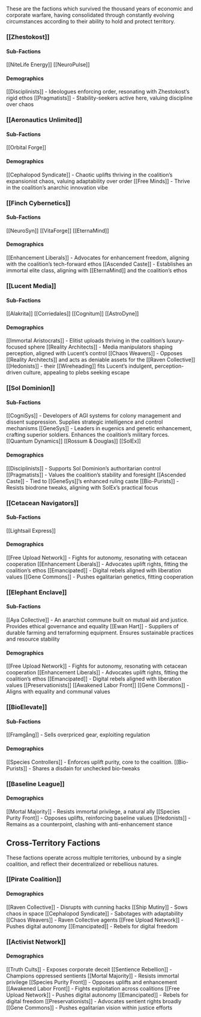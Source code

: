 These are the factions which survived the thousand years of economic and corporate warfare, having consolidated through constantly evolving circumstances according to their ability to hold and protect territory.

### [[Zhestokost]]
#### Sub-Factions
[[NiteLife Energy]]
[[NeuroPulse]]
#### Demographics
[[Disciplinists]] - Ideologues enforcing order, resonating with Zhestokost’s rigid ethos
[[Pragmatists]] - Stability-seekers active here, valuing discipline over chaos

### [[Aeronautics Unlimited]]
#### Sub-Factions
[[Orbital Forge]]
#### Demographics
[[Cephalopod Syndicate]] - Chaotic uplifts thriving in the coalition’s expansionist chaos, valuing adaptability over order
[[Free Minds]] - Thrive in the coalition’s anarchic innovation vibe

### [[Finch Cybernetics]]
#### Sub-Factions
[[NeuroSyn]]
[[VitaForge]]
[[EternaMind]]
#### Demographics
[[Enhancement Liberals]] - Advocates for enhancement freedom, aligning with the coalition’s tech-forward ethos
[[Ascended Caste]] - Establishes an immortal elite class, aligning with [[EternaMind]] and the coalition’s ethos

### [[Lucent Media]]
#### Sub-Factions
[[Alakrita]]
[[Corriedales]]
[[Cognitum]]
[[AstroDyne]]
#### Demographics
[[Immortal Aristocrats]] - Elitist uploads thriving in the coalition’s luxury-focused sphere
[[Reality Architects]] - Media manipulators shaping perception, aligned with Lucent’s control
[[Chaos Weavers]] - Opposes [[Reality Architects]] and acts as deniable assets for the [[Raven Collective]]
[[Hedonists]] - their [[Wireheading]] fits Lucent’s indulgent, perception-driven culture, appealing to plebs seeking escape

### [[Sol Dominion]]
#### Sub-Factions
[[CogniSys]] - Developers of AGI systems for colony management and dissent suppression.
Supplies strategic intelligence and control mechanisms
[[GeneSys]] - Leaders in eugenics and genetic enhancement, crafting superior soldiers. Enhances the coalition’s military forces.
[[Quantum Dynamics]]
[[Rossum & Douglas]]
[[SolEx]]
#### Demographics
[[Disciplinists]] - Supports Sol Dominion’s authoritarian control
[[Pragmatists]] - Values the coalition’s stability and foresight
[[Ascended Caste]] - Tied to [[GeneSys]]’s enhanced ruling caste
[[Bio-Purists]] - Resists biodrone tweaks, aligning with SolEx’s practical focus

### [[Cetacean Navigators]]
#### Sub-Factions
[[Lightsail Express]]
#### Demographics
[[Free Upload Network]] - Fights for autonomy, resonating with cetacean cooperation
[[Enhancement Liberals]] - Advocates uplift rights, fitting the coalition’s ethos
[[Emancipated]] - Digital rebels aligned with liberation values
[[Gene Commons]] - Pushes egalitarian genetics, fitting cooperation

### [[Elephant Enclave]]
#### Sub-Factions
[[Aya Collective]] - An anarchist commune built on mutual aid and justice.
Provides ethical governance and equality
[[Ewan Hart]] - Suppliers of durable farming and terraforming equipment. Ensures sustainable practices and resource stability
#### Demographics
[[Free Upload Network]] - Fights for autonomy, resonating with cetacean cooperation
[[Enhancement Liberals]] - Advocates uplift rights, fitting the coalition’s ethos
[[Emancipated]] - Digital rebels aligned with liberation values
[[Preservationists]]
[[Awakened Labor Front]]
[[Gene Commons]] - Aligns with equality and communal values

### [[BioElevate]]
#### Sub-Factions
[[Framgång]] - Sells overpriced gear, exploiting regulation
#### Demographics
[[Species Controllers]] - Enforces uplift purity, core to the coalition.
[[Bio-Purists]] - Shares a disdain for unchecked bio-tweaks
  
### [[Baseline League]]
#### Demographics
[[Mortal Majority]] - Resists immortal privilege, a natural ally
[[Species Purity Front]] - Opposes uplifts, reinforcing baseline values
[[Hedonists]] - Remains as a counterpoint, clashing with anti-enhancement stance

## Cross-Territory Factions
These factions operate across multiple territories, unbound by a single coalition, and reflect their decentralized or rebellious natures.

### [[Pirate Coalition]]
#### Demographics
[[Raven Collective]] - Disrupts with cunning hacks
[[Ship Mutiny]] - Sows chaos in space
[[Cephalopod Syndicate]] - Sabotages with adaptability
[[Chaos Weavers]] - Raven Collective agents
[[Free Upload Network]] - Pushes digital autonomy
[[Emancipated]] - Rebels for digital freedom

### [[Activist Network]]
#### Demographics
[[Truth Cults]] - Exposes corporate deceit
[[Sentience Rebellion]] - Champions oppressed sentients
[[Mortal Majority]] - Resists immortal privilege
[[Species Purity Front]] - Opposes uplifts and enhancement
[[Awakened Labor Front]] - Fights exploitation across coalitions
[[Free Upload Network]] - Pushes digital autonomy
[[Emancipated]] - Rebels for digital freedom
[[Preservationists]] - Advocates sentient rights broadly
[[Gene Commons]] - Pushes egalitarian vision within justice efforts